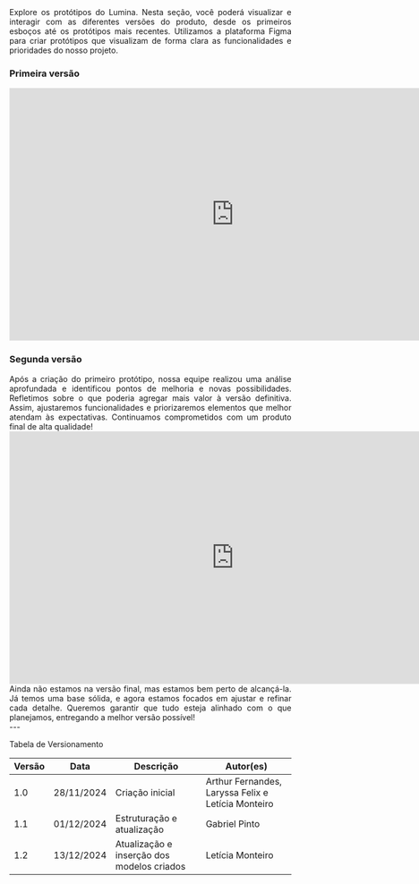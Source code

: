 <div align="justify"> Explore os protótipos do Lumina. Nesta seção, você poderá visualizar e interagir com as diferentes versões do produto, desde os primeiros esboços até os protótipos mais recentes. Utilizamos a plataforma Figma para criar protótipos que visualizam de forma clara as funcionalidades e prioridades do nosso projeto.</div>

### Primeira versão

<iframe style="border: 1px solid rgba(0, 0, 0, 0.1);" width="800" height="450" src="https://embed.figma.com/design/Ngueqb8dijxpMLa3R6r19i/Lumina-BaixaFidelidade?node-id=0-1&embed-host=share" allowfullscreen></iframe>

### Segunda versão

<div align="justify"> Após a criação do primeiro protótipo, nossa equipe realizou uma análise aprofundada e identificou pontos de melhoria e novas possibilidades. Refletimos sobre o que poderia agregar mais valor à versão definitiva. Assim, ajustaremos funcionalidades e priorizaremos elementos que melhor atendam às expectativas. Continuamos comprometidos com um produto final de alta qualidade! </div>

<iframe style="border: 1px solid rgba(0, 0, 0, 0.1);" width="800" height="450" src="https://embed.figma.com/design/Z5ENa28eSiuhwnJIRKUkVL/Lumina-AltaFidelidade?embed-host=share" allowfullscreen></iframe>

<div align="justify"> Ainda não estamos na versão final, mas estamos bem perto de alcançá-la. Já temos uma base sólida, e agora estamos focados em ajustar e refinar cada detalhe. Queremos garantir que tudo esteja alinhado com o que planejamos, entregando a melhor versão possível! </div>
---


Tabela de Versionamento

| Versão | Data       | Descrição                                                     | Autor(es)        |
|--------|------------|---------------------------------------------------------------|------------------|
| 1.0    | 28/11/2024 | Criação inicial                       | Arthur Fernandes, Laryssa Felix e Letícia Monteiro |
| 1.1    | 01/12/2024 | Estruturação e atualização                                         | Gabriel Pinto |
| 1.2    | 13/12/2024 | Atualização e inserção dos modelos criados                      | Letícia Monteiro|